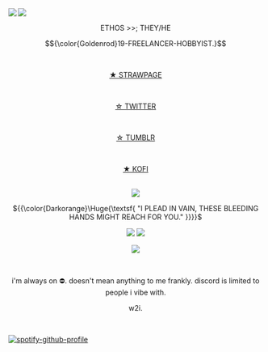 <img src="https://64.media.tumblr.com/6fb735097645554bb69d921faaf81711/2d5605a74f245e52-c6/s2048x3072/1d563527fbbad59aa0c2a7e87b8f1fa9d421fbb4.pnj"/>

<img src="https://i.pinimg.com/originals/8e/45/f5/8e45f5693e994c1616d74a1ef026cb8d.gif" align="left"/>
<br>
<div align="center">
 <p>ETHOS >>; THEY/HE</p>

$${\color{Goldenrod}19-FREELANCER-HOBBYIST.}$$

<div align="center">
<br>

 [★ STRAWPAGE](https://ethiily.straw.page)

<br>

 [☆ TWITTER](https://x.com/ethiily)

<br>

 [☆ TUMBLR](https://www.tumblr.com/ethiily)

<br>

[★ KOFI](https://ko-fi.com/ethiily/commissions)

<br>

<img src="https://64.media.tumblr.com/807f06a7a110957a323ca70cde23cc2f/61fcf01ec6f55cb7-18/s1280x1920/2bf62db9d799bb41fc5eeb9ea8744e3dcaf3c2a4.pnj"/>

${{\color{Darkorange}\Huge{\textsf{ "I PLEAD IN VAIN, THESE BLEEDING HANDS MIGHT REACH FOR YOU." \}}}}\$

<img src="https://64.media.tumblr.com/921c6574d0ca678ce2e5ad95676fb9c5/0fcec4eea16fc0bc-43/s540x810/69f98557e11508ab07a874fe3daf9be09b1fef55.gifv"/>

<img src="https://64.media.tumblr.com/dce9006085108da9b3077073031b4253/61fcf01ec6f55cb7-6c/s1280x1920/37f032a3d4804a8fee5a369e4c44d9e899d96357.pnj"/>

![](https://komarev.com/ghpvc/?username=Ethiily&color=yellow&style=for-the-badge)

<br>

<div align="center">
<p>i'm always on ⛔. doesn't mean anything to me frankly. discord is limited to people i vibe with.</p>
<p>w2i.</p>
<br>
<div align="left">

[![spotify-github-profile](https://spotify-github-profile.kittinanx.com/api/view?uid=6z68c5h5e1swo9dld5kmka3b3&cover_image=true&theme=default&show_offline=false&background_color=121212&interchange=false&bar_color=a00d0d)](https://github.com/kittinan/spotify-github-profile)
